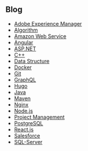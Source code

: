 ## Blog

- [Adobe Experience Manager][1]
- [Algorithm][2]
- [Amazon Web Service][3]
- [Angular][4]
- [ASP.NET][5]
- [C++][6]
- [Data Structure][7]
- [Docker][8]
- [Git][9]
- [GraphQL][10]
- [Hugo][11]
- [Java][12]
- [Maven][13]
- [Nginx][14]
- [Node.js][15]
- [Project Management][16]
- [PostgreSQL][17]
- [React.js][18]
- [Salesforce][19]
- [SQL-Server][20]


[1]: https://github.com/MahediSabuj/blog/tree/master/src/Adobe-Experience-Manager
[2]: https://github.com/MahediSabuj/blog/tree/master/src/Algorithm
[3]: https://github.com/MahediSabuj/blog/tree/master/src/Amazon-Web-Service
[4]: https://github.com/MahediSabuj/blog/tree/master/src/Angular
[5]: https://github.com/MahediSabuj/blog/tree/master/src/ASP.NET
[6]: https://github.com/MahediSabuj/blog/tree/master/src/C++
[7]: https://github.com/MahediSabuj/blog/tree/master/src/Data-Structure
[8]: https://github.com/MahediSabuj/blog/tree/master/src/Docker
[9]: https://github.com/MahediSabuj/blog/tree/master/src/Git
[10]: https://github.com/MahediSabuj/blog/tree/master/src/GraphQL
[11]: https://github.com/MahediSabuj/blog/tree/master/src/Hugo
[12]: https://github.com/MahediSabuj/blog/tree/master/src/Java
[13]: https://github.com/MahediSabuj/blog/tree/master/src/Maven
[14]: https://github.com/MahediSabuj/blog/tree/master/src/Nginx
[15]: https://github.com/MahediSabuj/blog/tree/master/src/Node.js
[16]: https://github.com/MahediSabuj/blog/tree/master/src/Project-Management
[17]: https://github.com/MahediSabuj/blog/tree/master/src/PostgresSQL
[18]: https://github.com/MahediSabuj/blog/tree/master/src/React.js 
[19]: https://github.com/MahediSabuj/blog/tree/master/src/Salesforce
[20]: https://github.com/MahediSabuj/blog/tree/master/src/SQL-Server
